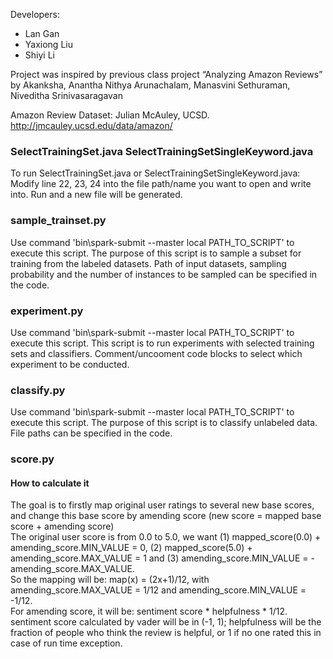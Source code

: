 Developers:
 - Lan Gan
 - Yaxiong Liu
 - Shiyi Li

Project was inspired by previous class project
“Analyzing Amazon Reviews” by Akanksha, Anantha Nithya Arunachalam, Manasvini Sethuraman, Niveditha Srinivasaragavan

Amazon Review Dataset:
Julian McAuley, UCSD. http://jmcauley.ucsd.edu/data/amazon/

### SelectTrainingSet.java SelectTrainingSetSingleKeyword.java
To run SelectTrainingSet.java or SelectTrainingSetSingleKeyword.java:
Modify line 22, 23, 24 into the file path/name you want to open and write into.
Run and a new file will be generated.

### sample_trainset.py
Use command 'bin\spark-submit --master local PATH_TO_SCRIPT' to execute this script.
The purpose of this script is to sample a subset for training from the labeled datasets.
Path of input datasets, sampling probability and the number of instances to be sampled can be specified in the code.

### experiment.py
Use command 'bin\spark-submit --master local PATH_TO_SCRIPT' to execute this script.
This script is to run experiments with selected training sets and classifiers.
Comment/uncooment code blocks to select which experiment to be conducted.

### classify.py
Use command 'bin\spark-submit --master local PATH_TO_SCRIPT' to execute this script.
The purpose of this script is to classify unlabeled data.
File paths can be specified in the code.

### score.py   
#### How to calculate it   
The goal is to firstly map original user ratings to several new base scores, and change this base score by amending score (new score = mapped base score + amending score)  
The original user score is from 0.0 to 5.0, we want (1) mapped_score(0.0) + amending_score.MIN_VALUE = 0, (2) mapped_score(5.0) + amending_score.MAX_VALUE = 1 and (3) amending_score.MIN_VALUE = - amending_score.MAX_VALUE.  
So the mapping will be: map(x) = (2x+1)/12, with amending_score.MAX_VALUE = 1/12 and amending_score.MIN_VALUE = -1/12.  
For amending score, it will be: sentiment score * helpfulness * 1/12. sentiment score calculated by vader will be in (-1, 1); helpfulness will be the fraction of people who think the review is helpful, or 1 if no one rated this in case of run time exception.
